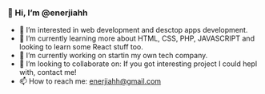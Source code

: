 ### 👋 Hi, I’m @enerjiahh
- 👀 I’m interested in web development and desctop apps development.
- 🌱 I’m currently learning more about HTML, CSS, PHP, JAVASCRIPT and looking to learn some React stuff too.
- 🔭 I’m currently working on startin my own tech company.
- 💞️ I’m looking to collaborate on: If you got interesting project I could hepl with, contact me!
- 📫 How to reach me: enerjiahh@gmail.com
